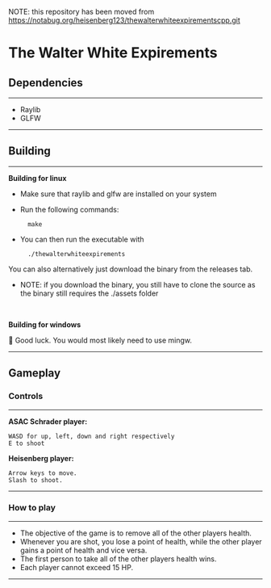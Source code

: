 NOTE: this repository has been moved from https://notabug.org/heisenberg123/thewalterwhiteexpirementscpp.git

# The Walter White Expirements 

## Dependencies
***********************
* Raylib
* GLFW
***********************

## Building

***********************
**Building for linux**

* Make sure that raylib and glfw are installed on your system

* Run the following commands:

        make

* You can then run the executable with

        ./thewalterwhiteexpirements
  
You can also alternatively just download the binary from the releases tab.
- NOTE: if you download the binary, you still have to clone the source as the binary still requires the ./assets folder
<br>

**Building for windows**

🤷 Good luck.
You would most likely need to use mingw.
************************

## Gameplay

### Controls

************************
**ASAC Schrader player:**

    WASD for up, left, down and right respectively 
    E to shoot

**Heisenberg player:**

    Arrow keys to move.
    Slash to shoot.
************************

### How to play
************************
* The objective of the game is to remove all of the other players health. 
* Whenever you are shot, you lose a point of health, while the other player gains a point of health and vice versa. 
* The first person to take all of the other players health wins.
* Each player cannot exceed 15 HP.
************************

